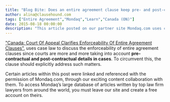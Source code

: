 ```yaml
---
title: "Blog Bite: Does an entire agreement clause keep pre- and post-contractual considerations from being introduced to court?"
author: alina@clausehound.com
tags: ["Entire Agreement","Mondaq","Learn","Canada (ON)"]
date: 2015-08-18 00:00:00
description: "This article posted on our partner site Mondaq.com uses case law to discuss the enforceability of entire agreement clauses since courts are more and more taking into account pre-contractual and post-contractual details in cases."
---
```


["Canada: Court Of Appeal Clarifies Enforceability Of Entire Agreement Clauses"](http://www.mondaq.com/canada/x/420940/Contract+Law/Court+of+Appeal+Clarifies+Enforceability+of+Entire+Agreement+Clauses), uses case law to discuss the enforceability of entire agreement clauses since courts are more and more taking into account **pre-contractual and post-contractual details in cases**. To circumvent this, the clause should explicitly address such matters.

Certain articles within this post were linked and referenced with the permission of Mondaq.com, through our exciting content collaboration with them.  To access Mondaq’s large database of articles written by top law firm lawyers from around the world, you must leave our site and create a free account on theirs.
